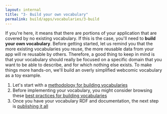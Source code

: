 ```yaml
---
layout: internal
title: "3- Build your own vocabulary"
permalink: build/apps/vocabularies/3-build
---
```


If you're here, it means that there are portions of your application that are covered by no existing vocabulary. If this is the case, you'll need to __build your own vocabulary__. Before getting started, let us remind you that the more existing vocabularies you reuse, the more reusable data from your app will re reusable by others. Therefore, a good thing to keep in mind is that your vocabulary should really be focused on a specific domain that you want to be able to describe, and for which nothing else exists. To make things more hands-on, we'll build an overly simplified webcomic vocabulary as a toy example.

1. Let's start with a [methodology for building vocabularies](3-1-building-methodology)
2. Before implementing your vocabulary, you might consider browsing these [best practices for building vocabularies](3-2-building-best-practices)
3. Once you have your vocabulary RDF and documentation, the next step is [publishing it all](4-publish)
